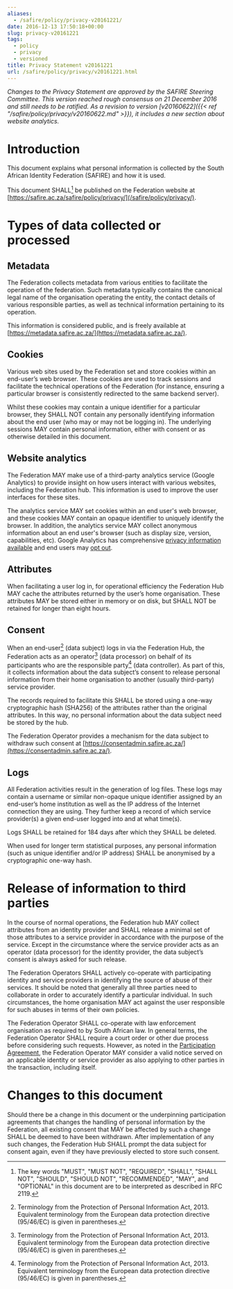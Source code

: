 ```yaml
---
aliases:
  - /safire/policy/privacy-v20161221/
date: 2016-12-13 17:50:18+00:00
slug: privacy-v20161221
tags:
  - policy
  - privacy
  - versioned
title: Privacy Statement v20161221
url: /safire/policy/privacy/v20161221.html
---
```


_Changes to the Privacy Statement are approved by the SAFIRE Steering Committee. This version reached rough consensus on 21 December 2016 and still needs to be ratified. As a revision to version [v20160622]({{< ref "/safire/policy/privacy/v20160622.md" >}}), it includes a new section about website analytics._

# Introduction

This document explains what personal information is collected by the South African Identity Federation (SAFIRE) and how it is used.

This document SHALL[^RFC2119] be published on the Federation website at [https://safire.ac.za/safire/policy/privacy/](/safire/policy/privacy/).

# Types of data collected or processed

## Metadata

The Federation collects metadata from various entities to facilitate the operation of the federation. Such metadata typically contains the canonical legal name of the organisation operating the entity, the contact details of various responsible parties, as well as technical information pertaining to its operation.

This information is considered public, and is freely available at [https://metadata.safire.ac.za/](https://metadata.safire.ac.za/).

## Cookies

Various web sites used by the Federation set and store cookies within an end-user’s web browser. These cookies are used to track sessions and facilitate the technical operations of the Federation (for instance, ensuring a particular browser is consistently redirected to the same backend server).

Whilst these cookies may contain a unique identifier for a particular browser, they SHALL NOT contain any personally identifying information about the end user (who may or may not be logging in). The underlying sessions MAY contain personal information, either with consent or as otherwise detailed in this document.

## Website analytics

The Federation MAY make use of a third-party analytics service (Google Analytics) to provide insight on how users interact with various websites, including the Federation hub. This information is used to improve the user interfaces for these sites.

The analytics service MAY set cookies within an end user's web browser, and these cookies MAY contain an opaque identifier to uniquely identify the browser. In addition, the analytics service MAY collect anonymous information about an end user's browser (such as display size, version, capabilities, etc). Google Analytics has comprehensive [privacy information available](https://support.google.com/analytics/answer/6004245) and end users may [opt out](https://tools.google.com/dlpage/gaoptout).

## Attributes

When facilitating a user log in, for operational efficiency the Federation Hub MAY cache the attributes returned by the user’s home organisation. These attributes MAY be stored either in memory or on disk, but SHALL NOT be retained for longer than eight hours.

## Consent

When an end-user[^POPI] \(data subject) logs in via the Federation Hub, the Federation acts as an operator[^POPI] \(data processor) on behalf of its participants who are the responsible party[^POPI] \(data controller). As part of this, it collects information about the data subject’s consent to release personal information from their home organisation to another (usually third-party) service provider.

The records required to facilitate this SHALL be stored using a one-way cryptographic hash (SHA256) of the attributes rather than the original attributes. In this way, no personal information about the data subject need be stored by the hub.

The Federation Operator provides a mechanism for the data subject to withdraw such consent at [https://consentadmin.safire.ac.za/](https://consentadmin.safire.ac.za/).

## Logs

All Federation activities result in the generation of log files. These logs may contain a username or similar non-opaque unique identifier assigned by an end-user’s home institution as well as the IP address of the Internet connection they are using. They further keep a record of which service provider(s) a given end-user logged into and at what time(s).

Logs SHALL be retained for 184 days after which they SHALL be deleted.

When used for longer term statistical purposes, any personal information (such as unique identifier and/or IP address) SHALL be anonymised by a cryptographic one-way hash.

# Release of information to third parties

In the course of normal operations, the Federation hub MAY collect attributes from an identity provider and SHALL release a minimal set of those attributes to a service provider in accordance with the purpose of the service. Except in the circumstance where the service provider acts as an operator (data processor) for the identity provider, the data subject’s consent is always asked for such release.

The Federation Operators SHALL actively co-operate with participating identity and service providers in identifying the source of abuse of their services. It should be noted that generally all three parties need to collaborate in order to accurately identify a particular individual. In such circumstances, the home organisation MAY act against the user responsible for such abuses in terms of their own policies.

The Federation Operator SHALL co-operate with law enforcement organisation as required to by South African law. In general terms, the Federation Operator SHALL require a court order or other due process before considering such requests. However, as noted in the [Participation Agreement](/safire/policy/participation/), the Federation Operator MAY consider a valid notice served on an applicable identity or service provider as also applying to other parties in the transaction, including itself.

# Changes to this document

Should there be a change in this document or the underpinning participation agreements that changes the handling of personal information by the Federation, all existing consent that MAY be affected by such a change SHALL be deemed to have been withdrawn. After implementation of any such changes, the Federation Hub SHALL prompt the data subject for consent again, even if they have previously elected to store such consent.

[^RFC2119]: The key words "MUST", "MUST NOT", "REQUIRED", "SHALL", "SHALL NOT", "SHOULD", "SHOULD NOT", "RECOMMENDED", "MAY", and "OPTIONAL" in this document are to be interpreted as described in RFC 2119.

[^POPI]: Terminology from the Protection of Personal Information Act, 2013. Equivalent terminology from the European data protection directive (95/46/EC) is given in parentheses.

